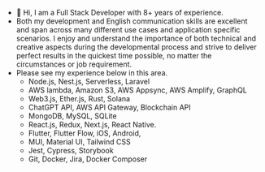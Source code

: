 - 👋 Hi, I am a Full Stack Developer with 8+ years of experience.
- Both my development and English communication skills are excellent and span across many different use cases and application specific scenarios. I enjoy and understand the importance of both technical and creative aspects 
  during the developmental process and strive to deliver perfect results in the quickest time possible, no matter the circumstances or job requirement.
- Please see my experience below in this area.
  - Node.js, Nest.js, Serverless, Laravel
  - AWS lambda, Amazon S3, AWS Appsync, AWS Amplify, GraphQL
  - Web3.js, Ether.js, Rust, Solana
  - ChatGPT API, AWS API Gateway, Blockchain API
  - MongoDB, MySQL, SQLite
  - React.js, Redux, Next.js, React Native.
  - Flutter, Flutter Flow, iOS, Android,
  - MUI, Material UI, Tailwind CSS
  - Jest, Cypress, Storybook
  - Git, Docker, Jira, Docker Composer


